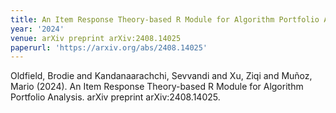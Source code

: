```yaml
---
title: An Item Response Theory-based R Module for Algorithm Portfolio Analysis
year: '2024'
venue: arXiv preprint arXiv:2408.14025
paperurl: 'https://arxiv.org/abs/2408.14025'
---
```

Oldfield, Brodie and Kandanaarachchi, Sevvandi and Xu, Ziqi and Muñoz, Mario (2024). An Item Response Theory-based R Module for Algorithm Portfolio Analysis. arXiv preprint arXiv:2408.14025.


